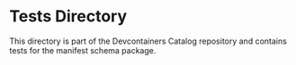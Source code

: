 # Tests Directory

This directory is part of the Devcontainers Catalog repository and contains tests for the manifest schema package.

